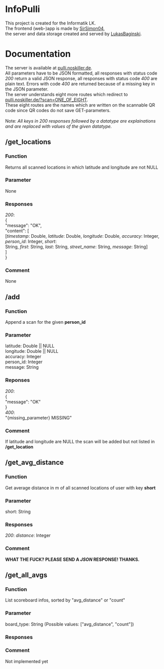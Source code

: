 # InfoPulli
This project is created for the Informatik LK.<br>
The frontend (web-)app is made by [SirSimon04](https://github.com/SirSimon04/),<br>
the server and data storage created and served by [LukasBaginski](https://github.com/LukasBaginski/).<br>

# Documentation
The server is available at [pulli.noskiller.de](https://pulli.noskiller.de/).<br>
All parameters have to be JSON formatted, all responses with status code *200* return a valid JSON response, all responses with status code *400* are plain text. Errors with code *400* are returned because of a missing key in the JSON parameter.<br>
The server understands eight more routes which redirect to [pulli.noskiller.de/?scan=ONE_OF_EIGHT](https://pulli.noskiller.de/?scan=ONE_OF_EIGHT).<br>
These eight routes are the names which are written on the scannable QR code since QR codes do not save GET-parameters.<br>
<br>
Note: *All keys in 200 responses followed by a datatype are explainations and are replaced with values of the given datatype.*<br>

## /get_locations
### Function
Returns all scanned locations in which latitude and longitude are not NULL<br>
### Parameter
None<br>
### Responses
*200*:<br>
{<br>
  "message": "OK",<br>
  "content": [<br>
    [*timestamp*: Double, *latitude*: Double, *longitude*: Double, *accuracy*: Integer, *person_id*: Integer, *short*:<br> String, *first*: String, *last*: String, *street_name*: String, *message*: String]<br>
  ]<br>
}<br>
### Comment
None<br>

## /add
### Function
Append a scan for the given **person_id**<br>
### Parameter
latitude: Double || NULL<br>
longitude: Double || NULL<br>
accuracy: Integer<br>
person_id: Integer<br>
message: String<br>
### Reponses
*200*:<br>
{<br>
  "message": "OK"<br>
}<br>
*400*:<br>
"{missing_parameter} MISSING"<br>
### Comment
If latitude and longitude are NULL the scan will be added but not listed in **/get_location**<br>

## /get_avg_distance
### Function
Get average distance in m of all scanned locations of user with key **short**<br>
### Parameter
short: String<br>
### Responses
*200*:
*distance*: Integer
### Comment
**WHAT THE FUCK? PLEASE SEND A *JSON* RESPONSE! THANKS.**<br>

## /get_all_avgs
### Function
List scoreboard infos, sorted by "avg_distance" or "count"<br>
### Parameter
board_type: String (Possible values: ["avg_distance", "count"])<br>
### Responses
### Comment
Not implemented yet<br>
